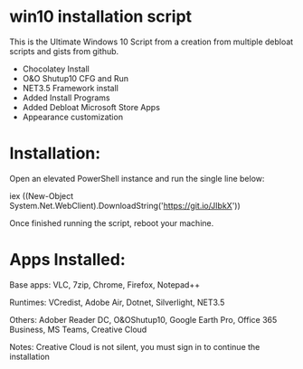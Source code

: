 # win10 installation script
This is the Ultimate Windows 10 Script from a creation from multiple debloat scripts and gists from github.

- Chocolatey Install
- O&O Shutup10 CFG and Run
- NET3.5 Framework install
- Added Install Programs
- Added Debloat Microsoft Store Apps
- Appearance customization

# Installation:
Open an elevated PowerShell instance and run the single line below:

iex ((New-Object System.Net.WebClient).DownloadString('https://git.io/JIbkX'))

Once finished running the script, reboot your machine.

# Apps Installed:

Base apps: VLC, 7zip, Chrome, Firefox, Notepad++

Runtimes: VCredist, Adobe Air, Dotnet, Silverlight, NET3.5

Others: Adober Reader DC, O&OShutup10, Google Earth Pro, Office 365 Business, MS Teams, Creative Cloud

Notes: Creative Cloud is not silent, you must sign in to continue the installation
